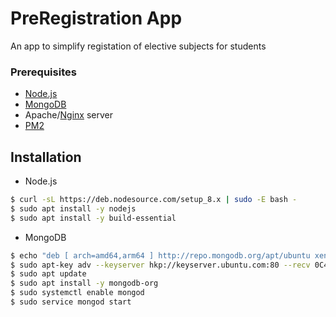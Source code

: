 # PreRegistration App
An app to simplify registation of elective subjects for students

### Prerequisites

* [Node.js](https://nodejs.org/en/download/package-manager/)
* [MongoDB](https://www.mongodb.com/)
* Apache/[Nginx](https://www.nginx.com/) server
* [PM2](http://pm2.keymetrics.io/)

## Installation

* Node.js

```bash
$ curl -sL https://deb.nodesource.com/setup_8.x | sudo -E bash -
$ sudo apt install -y nodejs
$ sudo apt install -y build-essential
```

* MongoDB

```bash
$ echo "deb [ arch=amd64,arm64 ] http://repo.mongodb.org/apt/ubuntu xenial/mongodb-org/3.4 multiverse" | sudo tee /etc/apt/sources.list.d/mongodb-org-3.4.list
$ sudo apt-key adv --keyserver hkp://keyserver.ubuntu.com:80 --recv 0C49F3730359A14518585931BC711F9BA15703C6
$ sudo apt update
$ sudo apt install -y mongodb-org
$ sudo systemctl enable mongod
$ sudo service mongod start
```
